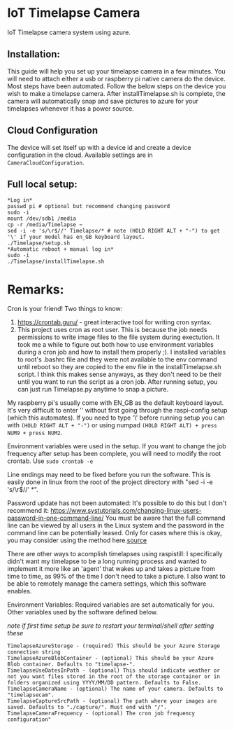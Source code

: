 # IoT Timelapse Camera
IoT Timelapse camera system using azure.

## Installation:
This guide will help you set up your timelapse camera in a few minutes. 
You will need to attach either a usb or raspberry pi native camera do the device.
Most steps have been automated. Follow the below steps on the device you wish to make a timelapse camera.
After installTimelapse.sh is complete, the camera will automatically snap and save pictures to azure for your timelapses whenever it has a power source. 

## Cloud Configuration
The device will set itself up with a device id and create a device configuration in the cloud. Available settings are in `CameraCloudConfiguration`.

## Full local setup:  
`*Log in*`  
`passwd pi # optional but recommend changing password`  
`sudo -i`  
`mount /dev/sdb1 /media`  
`cp -r /media/Timelapse ~`  
`sed -i -e 's/\r$//' Timelapse/* # note (HOLD RIGHT ALT + "-") to get '\' if your model has en_GB keyboard layout.`  
`./Timelapse/setup.sh`  
`*Automatic reboot + manual log in*`  
`sudo -i`  
`./Timelapse/installTimelapse.sh`  

# Remarks:
Cron is your friend! Two things to know:
1) https://crontab.guru/ - great interactive tool for writing cron syntax.
2) This project uses cron as root user. This is because the job needs permissions to write image files to the file system during exectution. It took me a while to figure out both how to use environment variables during a cron job and how to install them properly ;). I installed variables to root's .bashrc file and they were not available to the env command until reboot so they are copied to the env file in the installTimelapse.sh script. I think this makes sense anyways, as they don't need to be their until you want to run the script as a cron job. After running setup, you can just run Timelapse.py anytime to snap a picture.

My raspberry pi's usually come with EN_GB as the default keyboard layout. It's very difficult to enter '\' without first going through the raspi-config setup (which this automates). If you need to type '\\' before running setup you can with `(HOLD RIGHT ALT + "-")` or using numpad `(HOLD RIGHT ALT) + press NUM9 + press NUM2`.

Environment variables were used in the setup. If you want to change the job frequency after setup has been complete, you will need to modify the root crontab. Use `sudo crontab -e`

Line endings may need to be fixed before you run the software. This is easily done in linux from the root of the project directory with "sed -i -e 's/\r$//' *".

Password update has not been automated:
It's possible to do this but I don't recommend it: https://www.systutorials.com/changing-linux-users-password-in-one-command-line/
You must be aware that the full command line can be viewed by all users in the Linux system and the password in the command line can be potentially leased. Only for cases where this is okay, you may consider using the method here.[source](https://www.systutorials.com/changing-linux-users-password-in-one-command-line/)

There are other ways to acomplish timelapses using raspistill:
I specifically didn't want my timelapse to be a long running process and wanted to implement it more like an 'agent' that wakes up and takes a picture from time to time, as 99% of the time I don't need to take a picture. I also want to be able to remotely manage the camera settings, which this software enables.

Environment Variables:
Required variables are set automatically for you. Other variables used by the software defined below. 

*note if first time setup be sure to restart your terminal/shell after setting these*

`TimelapseAzureStorage - (required) This should be your Azure Storage connection string`  
`TimelapseAzureBlobContainer - (optional) This should be your Azure Blob container. Defaults to "timelapse-".`  
`TimelapseUseDatesInPath - (optional) This should indicate weather or not you want files stored in the root of the storage container or in folders organized using YYYY/MM/DD pattern. Defaults to False.`  
`TimelapseCameraName - (optional) The name of your camera. Defaults to "timelapsecam".`  
`TimelapseCaptureSrcPath - (optional) The path where your images are saved. Defaults to "./capture/". Must end with "/".`  
`TimelapseCameraFrequency - (optional) The cron job frequency configuration"`  
